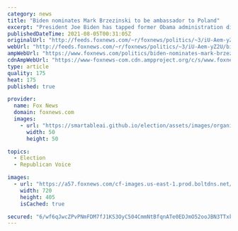 ```yaml
---
category: news
title: "Biden nominates Mark Brzezinski to be ambassador to Poland"
excerpt: "President Joe Biden has tapped former Obama administration diplomat Mark Brzezinski to serve ambassador to Poland."
publishedDateTime: 2021-08-05T00:31:05Z
originalUrl: "http://feeds.foxnews.com/~r/foxnews/politics/~3/iU-Aem-yZ2U/biden-nominates-mark-brzezinski-to-be-ambassador-to-poland"
webUrl: "http://feeds.foxnews.com/~r/foxnews/politics/~3/iU-Aem-yZ2U/biden-nominates-mark-brzezinski-to-be-ambassador-to-poland"
ampWebUrl: "https://www.foxnews.com/politics/biden-nominates-mark-brzezinski-to-be-ambassador-to-poland.amp"
cdnAmpWebUrl: "https://www-foxnews-com.cdn.ampproject.org/c/s/www.foxnews.com/politics/biden-nominates-mark-brzezinski-to-be-ambassador-to-poland.amp"
type: article
quality: 175
heat: 175
published: true

provider:
  name: Fox News
  domain: foxnews.com
  images:
    - url: "https://smartableai.github.io/election/assets/images/organizations/foxnews.com-50x50.jpg"
      width: 50
      height: 50

topics:
  - Election
  - Republican Voice

images:
  - url: "https://a57.foxnews.com/cf-images.us-east-1.prod.boltdns.net/v1/static/694940094001/ef36b715-903f-482b-9224-159a93080ef8/c8c9318c-73c7-47f0-8f01-d8ccf8f03424/1280x720/match/720/405/image.jpg?ve=1&tl=1"
    width: 720
    height: 405
    isCached: true

secured: "6/wf6qJwcZPvPNmFDM7fJ1KS3OyC504CmmNtBfqnATe0EDJmO52ooJBN3TTxkWPusKy4dv5U3kuxdvPdJpofBmEVc+gucy0oyKP1vFMgiHvYdxCHDfFbdwtWk5DjkPydB0nb7Ku1TdsCzzZdbOfXZiNHPiVg11Ae+oXSTacPXf3hc7IFXGHjp0ZH/ygJmVFf0fDMKSg+NMYLMom23NbQ+hizMaoU23eG0bRxa4Fd+pvIs9wa1bWidCvlCHmIIEM6+WobpJ/Pyn9ztF/zfasAXlkUQN3/m2Rp3Z2sHnCIIqstdfq+psEtYy8F5HExhtIrBxIuHF8elgcQrgDPLyz0Pn18DTiQrQqHHGvPlaWbdyA=;NYGokfIuWpwuRIRw4q8T8Q=="
---
```


